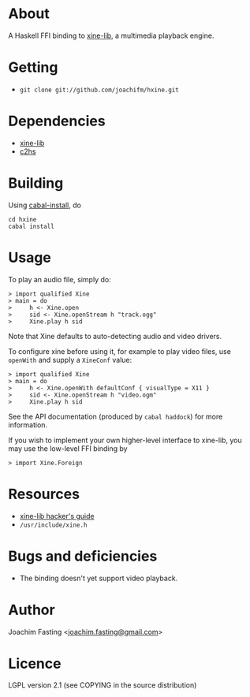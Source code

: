 # About
A Haskell FFI binding to [xine-lib], a multimedia playback engine.

[xine-lib]: http://xine-project.org/

# Getting

* `git clone git://github.com/joachifm/hxine.git`

# Dependencies

* [xine-lib]
* [c2hs]

[c2hs]: http://www.cse.unsw.edu.au/~chak/haskell/c2hs/

# Building

Using [cabal-install], do

    cd hxine
    cabal install

[cabal-install]: http://hackage.haskell.org/package/cabal-install/

# Usage

To play an audio file, simply do:

    > import qualified Xine
    > main = do
    >     h <- Xine.open
    >     sid <- Xine.openStream h "track.ogg"
    >     Xine.play h sid

Note that Xine defaults to auto-detecting audio and video drivers.

To configure xine before using it, for example to play video files, use
`openWith` and supply a `XineConf` value:

    > import qualified Xine
    > main = do
    >     h <- Xine.openWith defaultConf { visualType = X11 }
    >     sid <- Xine.openStream h "video.ogm"
    >     Xine.play h sid

See the API documentation (produced by `cabal haddock`) for more information.

If you wish to implement your own higher-level interface to xine-lib,
you may use the low-level FFI binding by

    > import Xine.Foreign

# Resources

* [xine-lib hacker's guide]
* `/usr/include/xine.h`

[xine-lib hacker's guide]: http://www.xine-project.org/hackersguide

# Bugs and deficiencies

* The binding doesn't yet support video playback.

# Author
Joachim Fasting \<joachim.fasting@gmail.com\>

# Licence
LGPL version 2.1 (see COPYING in the source distribution)

